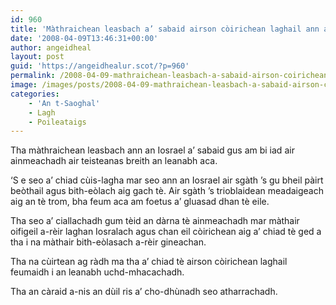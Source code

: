 ```yaml
---
id: 960
title: 'Màthraichean leasbach a’ sabaid airson còirichean laghail ann an Iosrael'
date: '2008-04-09T13:46:31+00:00'
author: angeidheal
layout: post
guid: 'https://angeidhealur.scot/?p=960'
permalink: /2008-04-09-mathraichean-leasbach-a-sabaid-airson-coirichean-laghail-ann-an-iosrael/
image: /images/posts/2008-04-09-mathraichean-leasbach-a-sabaid-airson-coirichean-laghail-ann-iosrael.webp
categories:
    - 'An t-Saoghal'
    - Lagh
    - Poileataigs
---
```


Tha màthraichean leasbach ann an Iosrael a’ sabaid gus am bi iad air ainmeachadh air teisteanas breith an leanabh aca.

‘S e seo a’ chiad cùis-lagha mar seo ann an Iosrael air sgàth ’s gu bheil pàirt beòthail agus bith-eòlach aig gach tè. Air sgàth ’s trioblaidean meadaigeach aig an tè trom, bha feum aca am foetus a’ gluasad dhan tè eile.

Tha seo a’ ciallachadh gum tèid an dàrna tè ainmeachadh mar màthair oifigeil a-rèir laghan Iosralach agus chan eil còirichean aig a’ chiad tè ged a tha i na màthair bith-eòlasach a-rèir gineachan.

Tha na cùirtean ag ràdh ma tha a’ chiad tè airson còirichean laghail feumaidh i an leanabh uchd-mhacachadh.

Tha an càraid a-nis an dùil ris a’ cho-dhùnadh seo atharrachadh.
